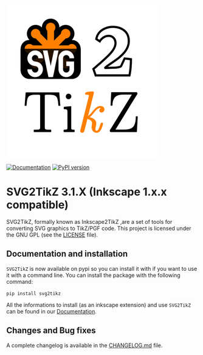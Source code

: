 
<picture>
  <img alt="SVG2TikZ Logo" src="logo/svg2tikz.svg">
</picture>

[![Documentation][documentation-badge]][documentation-url]
[![PyPI version](https://badge.fury.io/py/svg2tikz.svg)](https://badge.fury.io/py/svg2tikz)

# SVG2TikZ 3.1.X (Inkscape 1.x.x compatible)


SVG2TikZ, formally known as Inkscape2TikZ ,are a set of tools for converting SVG graphics to TikZ/PGF code.
This project is licensed under the GNU GPL  (see  the [LICENSE](/LICENSE) file).

## Documentation and installation
`SVG2TikZ` is now available on pypi so you can install it with if you want to use it with a command line. You can install the package with the following command:

```
pip install svg2tikz
```

All the informations to install (as an inkscape extension) and use `SVG2TikZ` can be found in our [Documentation](https://xyz2tex.github.io/svg2tikz/install.html).


## Changes and Bug fixes

A complete changelog is available in the [CHANGELOG.md](CHANGELOG.md) file.


[documentation-badge]: https://img.shields.io/website?up_message=Online&url=http%3A%2F%2Fxyz2tex.github.io%2Fsvg2tikz%2F&label=Doc
[documentation-url]: https://xyz2tex.github.io/svg2tikz
